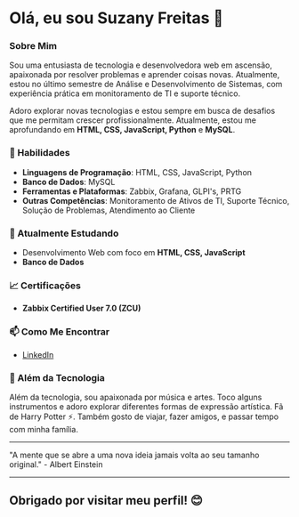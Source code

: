 # Olá, eu sou Suzany Freitas 👋

### Sobre Mim
Sou uma entusiasta de tecnologia e desenvolvedora web em ascensão, apaixonada por resolver problemas e aprender coisas novas. Atualmente, estou no último semestre de Análise e Desenvolvimento de Sistemas, com experiência prática em monitoramento de TI e suporte técnico. 

Adoro explorar novas tecnologias e estou sempre em busca de desafios que me permitam crescer profissionalmente. Atualmente, estou me aprofundando em **HTML, CSS, JavaScript, Python** e **MySQL**.

### 🚀 Habilidades
- **Linguagens de Programação**: HTML, CSS, JavaScript, Python
- **Banco de Dados**: MySQL
- **Ferramentas e Plataformas**: Zabbix, Grafana, GLPI's, PRTG
- **Outras Competências**: Monitoramento de Ativos de TI, Suporte Técnico, Solução de Problemas, Atendimento ao Cliente

### 🌱 Atualmente Estudando
- Desenvolvimento Web com foco em **HTML, CSS, JavaScript**
- **Banco de Dados**

### 📈 Certificações
- **Zabbix Certified User 7.0 (ZCU)**

### 📫 Como Me Encontrar
- [LinkedIn](https://www.linkedin.com/in/suzanyfreitash)


### 🎵 Além da Tecnologia
Além da tecnologia, sou apaixonada por música e artes. Toco alguns instrumentos e adoro explorar diferentes formas de expressão artística. Fã de Harry Potter ⚡. 
Também gosto de viajar, fazer amigos, e passar tempo com minha família.

---

"A mente que se abre a uma nova ideia jamais volta ao seu tamanho original." - Albert Einstein

---

## Obrigado por visitar meu perfil! 😊
